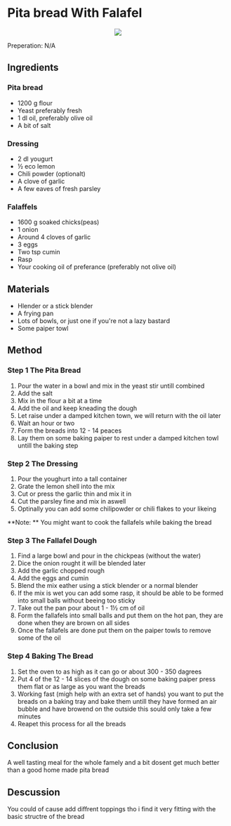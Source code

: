 # Pita bread With Falafel
<p align="center">
<img src="example.png" />
</p>

Preperation: N/A

## Ingredients

### Pita bread
* 1200 g flour
* Yeast preferably fresh
* 1 dl oil, preferably olive oil
* A bit of salt

### Dressing
* 2 dl yougurt
* ½ eco lemon
* Chili powder (optionalt)
* A clove of garlic
* A few eaves of fresh parsley

### Falaffels
* 1600 g soaked chicks(peas)
* 1 onion
* Around 4 cloves of garlic
* 3 eggs
* Two tsp cumin
* Rasp
* Your cooking oil of preferance (preferably not olive oil)

## Materials
* Hlender or a stick blender
* A frying pan
* Lots of bowls, or just one if you're not a lazy bastard
* Some paiper towl

## Method
### Step 1 The Pita Bread
1. Pour the water in a bowl and mix in the yeast stir untill combined
2. Add the salt
3. Mix in the flour a bit at a time
4. Add the oil and keep kneading  the dough
5. Let raise under a damped kitchen town, we will return with the oil later
6. Wait an hour or two
7. Form the breads into 12 - 14 peaces
8. Lay them on some baking paiper to rest under a damped kitchen towl untill the baking step

### Step 2 The Dressing
1. Pour the youghurt into a tall container
2. Grate the lemon shell into the mix
3. Cut or press the garlic thin and mix it in
4. Cut the parsley fine and mix in aswell
5. Optinally you can add some chilipowder or chili flakes to your likeing

**Note: ** You might want to cook the fallafels while baking the bread

### Step 3 The Fallafel Dough
1. Find a large bowl and pour in the chickpeas (without the water)
2. Dice the onion rought it will be blended later
3. Add the garlic chopped rough
4. Add the eggs and cumin
5. Blend the mix eather using a stick blender or a normal blender
6. If the mix is wet you can add some rasp, it should be able to be formed into small balls without beeing too sticky
7. Take out the pan pour about 1 - 1½ cm of oil
8. Form the fallafels into small balls and put them on the hot pan, they are done when they are brown on all sides
9. Once the fallafels are done put them on the paiper towls to remove some of the oil

### Step 4 Baking The Bread
1. Set the oven to as high as it can go or about 300 - 350 dagrees
2. Put 4 of the 12 - 14 slices of the dough on some baking paiper press them flat or as large as you want the breads
3. Working fast (migh help with an extra set of hands) you want to put the breads on a baking tray and bake them untill they have formed an air bubble and have browend on the outside this sould only take a few minutes
4. Reapet this process for all the breads

## Conclusion
A well tasting meal for the whole famely and a bit dosent get much better than a good home made pita bread

## Descussion
You could of cause add diffrent toppings tho i find it very fitting with the basic structre of the bread
